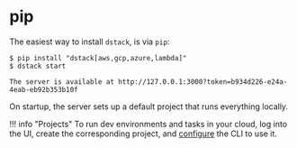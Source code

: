 # pip

The easiest way to install `dstack`, is via `pip`:

<div class="termy">

```shell
$ pip install "dstack[aws,gcp,azure,lambda]"
$ dstack start

The server is available at http://127.0.0.1:3000?token=b934d226-e24a-4eab-eb92b353b10f
```

</div>

On startup, the server sets up a default project that runs everything locally.

!!! info "Projects"
    To run dev environments and tasks in your cloud, log into the UI, create the corresponding project, 
    and [configure](../guides/projects.md) the CLI to use it.